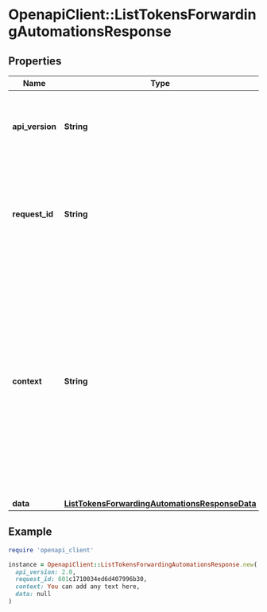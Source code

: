 # OpenapiClient::ListTokensForwardingAutomationsResponse

## Properties

| Name | Type | Description | Notes |
| ---- | ---- | ----------- | ----- |
| **api_version** | **String** | Specifies the version of the API that incorporates this endpoint. |  |
| **request_id** | **String** | Defines the ID of the request. The &#x60;requestId&#x60; is generated by Crypto APIs and it&#39;s unique for every request. |  |
| **context** | **String** | In batch situations the user can use the context to correlate responses with requests. This property is present regardless of whether the response was successful or returned as an error. &#x60;context&#x60; is specified by the user. | [optional] |
| **data** | [**ListTokensForwardingAutomationsResponseData**](ListTokensForwardingAutomationsResponseData.md) |  |  |

## Example

```ruby
require 'openapi_client'

instance = OpenapiClient::ListTokensForwardingAutomationsResponse.new(
  api_version: 2.0,
  request_id: 601c1710034ed6d407996b30,
  context: You can add any text here,
  data: null
)
```

